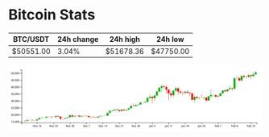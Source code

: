# Bitcoin Stats

BTC/USDT|24h change|24h high|24h low|
|---|---|---|---|
|$50551.00|3.04%|$51678.36|$47750.00|

<img src="./chart.svg">
